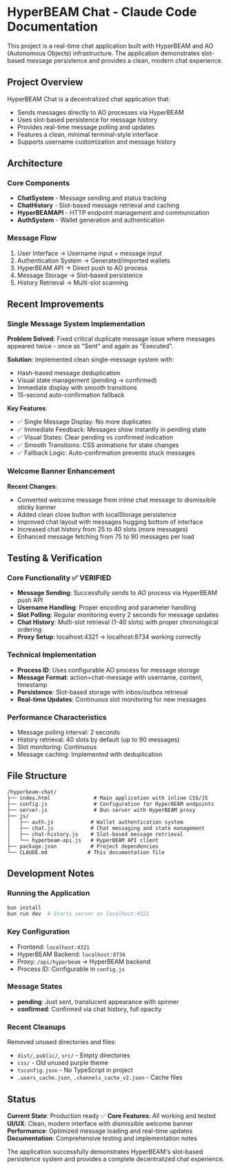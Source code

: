 # HyperBEAM Chat - Claude Code Documentation

This project is a real-time chat application built with HyperBEAM and AO (Autonomous Objects) infrastructure. The application demonstrates slot-based message persistence and provides a clean, modern chat experience.

## Project Overview

HyperBEAM Chat is a decentralized chat application that:
- Sends messages directly to AO processes via HyperBEAM
- Uses slot-based persistence for message history
- Provides real-time message polling and updates
- Features a clean, minimal terminal-style interface
- Supports username customization and message history

## Architecture

### Core Components
- **ChatSystem** - Message sending and status tracking
- **ChatHistory** - Slot-based message retrieval and caching
- **HyperBEAMAPI** - HTTP endpoint management and communication
- **AuthSystem** - Wallet generation and authentication

### Message Flow
1. User Interface → Username input + message input
2. Authentication System → Generated/imported wallets
3. HyperBEAM API → Direct push to AO process
4. Message Storage → Slot-based persistence
5. History Retrieval → Multi-slot scanning

## Recent Improvements

### Single Message System Implementation

**Problem Solved**: Fixed critical duplicate message issue where messages appeared twice - once as "Sent" and again as "Executed".

**Solution**: Implemented clean single-message system with:
- Hash-based message deduplication
- Visual state management (pending → confirmed)
- Immediate display with smooth transitions
- 15-second auto-confirmation fallback

**Key Features**:
- ✅ Single Message Display: No more duplicates
- ✅ Immediate Feedback: Messages show instantly in pending state
- ✅ Visual States: Clear pending vs confirmed indication
- ✅ Smooth Transitions: CSS animations for state changes
- ✅ Fallback Logic: Auto-confirmation prevents stuck messages

### Welcome Banner Enhancement

**Recent Changes**:
- Converted welcome message from inline chat message to dismissible sticky banner
- Added clean close button with localStorage persistence
- Improved chat layout with messages hugging bottom of interface
- Increased chat history from 25 to 40 slots (more messages)
- Enhanced message fetching from 75 to 90 messages per load

## Testing & Verification

### Core Functionality ✅ VERIFIED
- **Message Sending**: Successfully sends to AO process via HyperBEAM push API
- **Username Handling**: Proper encoding and parameter handling
- **Slot Polling**: Regular monitoring every 2 seconds for message updates
- **Chat History**: Multi-slot retrieval (1-40 slots) with proper chronological ordering
- **Proxy Setup**: localhost:4321 → localhost:8734 working correctly

### Technical Implementation
- **Process ID**: Uses configurable AO process for message storage
- **Message Format**: action=chat-message with username, content, timestamp
- **Persistence**: Slot-based storage with inbox/outbox retrieval
- **Real-time Updates**: Continuous slot monitoring for new messages

### Performance Characteristics
- Message polling interval: 2 seconds
- History retrieval: 40 slots by default (up to 90 messages)
- Slot monitoring: Continuous
- Message caching: Implemented with deduplication

## File Structure

```
/hyperbeam-chat/
├── index.html              # Main application with inline CSS/JS
├── config.js               # Configuration for HyperBEAM endpoints
├── server.js               # Bun server with HyperBEAM proxy
├── js/
│   ├── auth.js            # Wallet authentication system
│   ├── chat.js            # Chat messaging and state management
│   ├── chat-history.js    # Slot-based message retrieval
│   └── hyperbeam-api.js   # HyperBEAM API client
├── package.json           # Project dependencies
└── CLAUDE.md             # This documentation file
```

## Development Notes

### Running the Application
```bash
bun install
bun run dev  # Starts server on localhost:4321
```

### Key Configuration
- Frontend: `localhost:4321`
- HyperBEAM Backend: `localhost:8734`
- Proxy: `/api/hyperbeam` → HyperBEAM backend
- Process ID: Configurable in `config.js`

### Message States
- **pending**: Just sent, translucent appearance with spinner
- **confirmed**: Confirmed via chat history, full opacity

### Recent Cleanups
Removed unused directories and files:
- `dist/`, `public/`, `src/` - Empty directories
- `css/` - Old unused purple theme
- `tsconfig.json` - No TypeScript in project
- `.users_cache.json`, `.channels_cache_v2.json` - Cache files

## Status

**Current State**: Production ready ✅
**Core Features**: All working and tested
**UI/UX**: Clean, modern interface with dismissible welcome banner
**Performance**: Optimized message loading and real-time updates
**Documentation**: Comprehensive testing and implementation notes

The application successfully demonstrates HyperBEAM's slot-based persistence system and provides a complete decentralized chat experience.